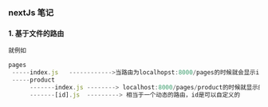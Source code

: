 ### nextJs 笔记

#### 1. 基于文件的路由

```js
就例如

pages
 -----index.js   ------------>当路由为localhopst:8000/pages的时候就会显示index.js
 -----product
      -------index.js --------> localhost:8000/pages/product的时候就显示的是index.js文件
      -------[id].js  ---------> 相当于一个动态的路由，id是可以自定义的
```
